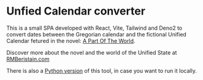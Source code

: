 # Unfied Calendar converter

This is a small SPA developed with React, Vite, Tailwind and Deno2 to convert dates between the Gregorian calendar
and the fictional Unified Calendar fetured in the novel: <a href="https://mybook.to/apartoftheworld">A Part Of The World</a>.

Discover more about the novel and the world of the Unified State at <a href="https://RMBeristain.com/apartoftheworld">RMBeristain.com</a>

There is also a <a href="https://github.com/RMBeristain/unidate">Python version</a> of this tool, in case you want to run it locally.
